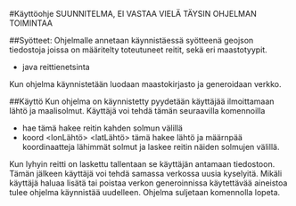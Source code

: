 #Käyttöohje SUUNNITELMA, EI VASTAA VIELÄ TÄYSIN OHJELMAN TOIMINTAA

##Syötteet:
Ohjelmalle annetaan käynnistäessä syötteenä geojson tiedostoja joissa on määritelty toteutuneet reitit, sekä eri maastotyypit.

* java reittienetsinta <kansio jossa maastotyypit> <kansio jossa toteutuneet reitit> 

Kun ohjelma käynnistetään luodaan maastokirjasto ja generoidaan verkko.

##Käyttö
Kun ohjelma on käynnistetty pyydetään käyttäjää ilmoittamaan lähtö ja maalisolmut. Käyttäjä voi tehdä tämän seuraavilla komennoilla

* hae <lahtosolmu> <maalisolmu> <tiedostonimi> tämä hakee reitin kahden solmun välillä
* koord <lonLähtö> <latLähtö> <lonMaali> <latMaali> <tiedostonimi> tämä hakee lähtö ja määrnpää koordinaatteja lähimmät solmut ja laskee reitin näiden solmujen välillä.

Kun lyhyin reitti on laskettu tallentaan se käyttäjän antamaan tiedostoon. Tämän jälkeen käyttäjä voi tehdä samassa verkossa uusia kyselyitä. Mikäli käyttäjä haluaa lisätä tai poistaa verkon generoinnissa käytettävää aineistoa tulee ohjelma käynnistää uudelleen. Ohjelma suljetaan komennolla lopeta.
